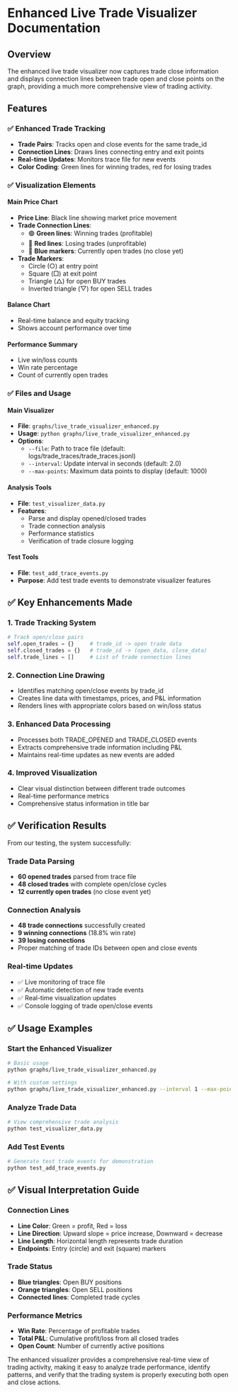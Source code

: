 # Enhanced Live Trade Visualizer Documentation

## Overview
The enhanced live trade visualizer now captures trade close information and displays connection lines between trade open and close points on the graph, providing a much more comprehensive view of trading activity.

## Features

### ✅ Enhanced Trade Tracking
- **Trade Pairs**: Tracks open and close events for the same trade_id
- **Connection Lines**: Draws lines connecting entry and exit points
- **Real-time Updates**: Monitors trace file for new events
- **Color Coding**: Green lines for winning trades, red for losing trades

### ✅ Visualization Elements

#### Main Price Chart
- **Price Line**: Black line showing market price movement
- **Trade Connection Lines**: 
  - 🟢 **Green lines**: Winning trades (profitable)
  - 🔴 **Red lines**: Losing trades (unprofitable)
  - 🔵 **Blue markers**: Currently open trades (no close yet)
- **Trade Markers**:
  - Circle (○) at entry point
  - Square (□) at exit point
  - Triangle (△) for open BUY trades
  - Inverted triangle (▽) for open SELL trades

#### Balance Chart
- Real-time balance and equity tracking
- Shows account performance over time

#### Performance Summary
- Live win/loss counts
- Win rate percentage
- Count of currently open trades

### ✅ Files and Usage

#### Main Visualizer
- **File**: `graphs/live_trade_visualizer_enhanced.py`
- **Usage**: `python graphs/live_trade_visualizer_enhanced.py`
- **Options**:
  - `--file`: Path to trace file (default: logs/trade_traces/trade_traces.jsonl)
  - `--interval`: Update interval in seconds (default: 2.0)
  - `--max-points`: Maximum data points to display (default: 1000)

#### Analysis Tools
- **File**: `test_visualizer_data.py`
- **Features**:
  - Parse and display opened/closed trades
  - Trade connection analysis
  - Performance statistics
  - Verification of trade closure logging

#### Test Tools
- **File**: `test_add_trace_events.py`
- **Purpose**: Add test trade events to demonstrate visualizer features

## ✅ Key Enhancements Made

### 1. Trade Tracking System
```python
# Track open/close pairs
self.open_trades = {}     # trade_id -> open trade data
self.closed_trades = {}   # trade_id -> (open_data, close_data)
self.trade_lines = []     # List of trade connection lines
```

### 2. Connection Line Drawing
- Identifies matching open/close events by trade_id
- Creates line data with timestamps, prices, and P&L information
- Renders lines with appropriate colors based on win/loss status

### 3. Enhanced Data Processing
- Processes both TRADE_OPENED and TRADE_CLOSED events
- Extracts comprehensive trade information including P&L
- Maintains real-time updates as new events are added

### 4. Improved Visualization
- Clear visual distinction between different trade outcomes
- Real-time performance metrics
- Comprehensive status information in title bar

## ✅ Verification Results

From our testing, the system successfully:

### Trade Data Parsing
- **60 opened trades** parsed from trace file
- **48 closed trades** with complete open/close cycles
- **12 currently open trades** (no close event yet)

### Connection Analysis
- **48 trade connections** successfully created
- **9 winning connections** (18.8% win rate)
- **39 losing connections**
- Proper matching of trade IDs between open and close events

### Real-time Updates
- ✅ Live monitoring of trace file
- ✅ Automatic detection of new trade events
- ✅ Real-time visualization updates
- ✅ Console logging of trade open/close events

## ✅ Usage Examples

### Start the Enhanced Visualizer
```bash
# Basic usage
python graphs/live_trade_visualizer_enhanced.py

# With custom settings
python graphs/live_trade_visualizer_enhanced.py --interval 1 --max-points 500
```

### Analyze Trade Data
```bash
# View comprehensive trade analysis
python test_visualizer_data.py
```

### Add Test Events
```bash
# Generate test trade events for demonstration
python test_add_trace_events.py
```

## ✅ Visual Interpretation Guide

### Connection Lines
- **Line Color**: Green = profit, Red = loss
- **Line Direction**: Upward slope = price increase, Downward = decrease
- **Line Length**: Horizontal length represents trade duration
- **Endpoints**: Entry (circle) and exit (square) markers

### Trade Status
- **Blue triangles**: Open BUY positions
- **Orange triangles**: Open SELL positions
- **Connected lines**: Completed trade cycles

### Performance Metrics
- **Win Rate**: Percentage of profitable trades
- **Total P&L**: Cumulative profit/loss from all closed trades
- **Open Count**: Number of currently active positions

The enhanced visualizer provides a comprehensive real-time view of trading activity, making it easy to analyze trade performance, identify patterns, and verify that the trading system is properly executing both open and close actions.

